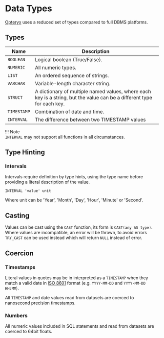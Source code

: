 # Data Types

[Opteryx](https://github.com/mabel-dev/opteryx) uses a reduced set of types compared to full DBMS platforms.

## Types

Name        | Description
----------- | --------------
`BOOLEAN`   | Logical boolean (True/False).
`NUMERIC`   | All numeric types.
`LIST`      | An ordered sequence of strings.
`VARCHAR`   | Variable-length character string.
`STRUCT`    | A dictionary of multiple named values, where each key is a string, but the value can be a different type for each key.
`TIMESTAMP` | Combination of date and time.
`INTERVAL`  | The difference between two TIMESTAMP values

!!! Note  
    `INTERVAL` may not support all functions in all circumstances.  

## Type Hinting

### Intervals

Intervals require definition by type hints, using the type name before providing a literal description of the value.

~~~
INTERVAL 'value' unit
~~~

Where unit can be 'Year', 'Month', 'Day', 'Hour', 'Minute' or 'Second'.

## Casting

Values can be cast using the `CAST` function, its form is `CAST(any AS type)`. Where values are incompatible, an error will be thrown, to avoid errors `TRY_CAST` can be used instead which will return `NULL` instead of error.

## Coercion

### Timestamps

Literal values in quotes may be in interpreted as a `TIMESTAMP` when they match a valid date in [ISO 8601](https://www.iso.org/iso-8601-date-and-time-format.html)  format (e.g. `YYYY-MM-DD` and `YYYY-MM-DD HH:MM`).

All `TIMESTAMP` and date values read from datasets are coerced to nanosecond precision timestamps.

### Numbers

All numeric values included in SQL statements and read from datasets are coerced to 64bit floats.
